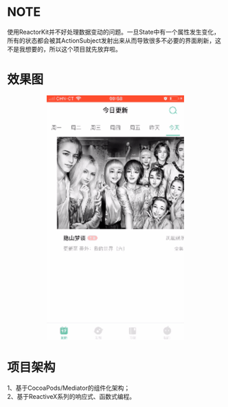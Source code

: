 # NOTE
使用ReactorKit并不好处理数据变动的问题。一旦State中有一个属性发生变化，所有的状态都会被其ActionSubject发射出来从而导致很多不必要的界面刷新，这不是我想要的，所以这个项目就先放弃啦。</br>

# 效果图

<p align="center">
  <img width="320" height="568" src="Snapshot/today.gif"/>
</p>

# 项目架构

1、基于CocoaPods/Mediator的组件化架构；</br>
2、基于ReactiveX系列的响应式、函数式编程。
